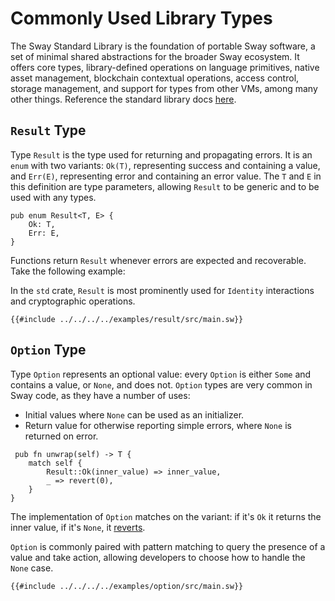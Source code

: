 # Commonly Used Library Types

The Sway Standard Library is the foundation of portable Sway software, a set of minimal shared abstractions for the broader Sway ecosystem. It offers core types, library-defined operations on language primitives, native asset management, blockchain contextual operations, access control, storage management, and support for types from other VMs, among many other things. Reference the standard library docs [here](https://fuellabs.github.io/sway/master/std/index.html).

## `Result` Type

Type `Result` is the type used for returning and propagating errors. It is an `enum` with two variants: `Ok(T)`, representing success and containing a value, and `Err(E)`, representing error and containing an error value. The `T` and `E` in this definition are type parameters, allowing `Result` to be generic and to be used with any types.

```sway
pub enum Result<T, E> {
    Ok: T,
    Err: E,
}
```

Functions return `Result` whenever errors are expected and recoverable. Take the following example:

In the `std` crate, `Result` is most prominently used for `Identity` interactions and cryptographic operations.

```sway
{{#include ../../../../examples/result/src/main.sw}}
```

## `Option` Type

Type `Option` represents an optional value: every `Option` is either `Some` and contains a value, or `None`, and does not. `Option` types are very common in Sway code, as they have a number of uses:

- Initial values where `None` can be used as an initializer.
- Return value for otherwise reporting simple errors, where `None` is returned on error.

```sway
 pub fn unwrap(self) -> T {
    match self {
        Result::Ok(inner_value) => inner_value,
        _ => revert(0),
    }
}
```

The implementation of `Option` matches on the variant: if it's `Ok` it returns the inner value, if it's `None`, it [reverts](https://github.com/FuelLabs/fuel-specs/blob/master/src/vm/instruction_set.md#rvrt-revert).

`Option` is commonly paired with pattern matching to query the presence of a value and take action, allowing developers to choose how to handle the `None` case.

```sway
{{#include ../../../../examples/option/src/main.sw}}
```
